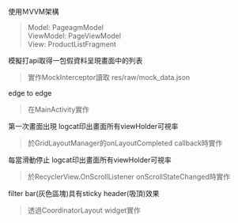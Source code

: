 使用ＭVVM架構  
>Model: PageagmModel  
>ViewModel: PageViewModel  
>View: ProductListFragment  
  
模擬打api取得一包假資料呈現畫面中的列表
>實作MockInterceptor讀取 res/raw/mock_data.json  

edge to edge
>在MainActivity實作

第一次畫面出現 logcat印出畫面所有viewHolder可視率 
>於GridLayoutManager的onLayoutCompleted callback時實作  

每當滑動停止 logcat印出畫面所有viewHolder可視率
>於RecyclerView.OnScrollListener onScrollStateChanged時實作  

filter bar(灰色區塊)具有sticky header(吸頂)效果 
>透過CoordinatorLayout widget實作
